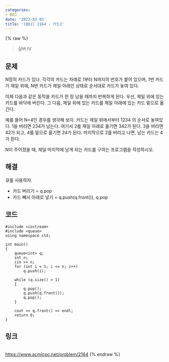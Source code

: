 ```yaml
---
categories:
- BOJ
date: '2022-03-05'
title: '[BOJ] 2164 - 카드2'
---
```


{% raw %}
>실버 IV

## 문제
N장의 카드가 있다. 각각의 카드는 차례로 1부터 N까지의 번호가 붙어 있으며, 1번 카드가 제일 위에, N번 카드가 제일 아래인 상태로 순서대로 카드가 놓여 있다.

이제 다음과 같은 동작을 카드가 한 장 남을 때까지 반복하게 된다. 우선, 제일 위에 있는 카드를 바닥에 버린다. 그 다음, 제일 위에 있는 카드를 제일 아래에 있는 카드 밑으로 옮긴다.

예를 들어 N=4인 경우를 생각해 보자. 카드는 제일 위에서부터 1234 의 순서로 놓여있다. 1을 버리면 234가 남는다. 여기서 2를 제일 아래로 옮기면 342가 된다. 3을 버리면 42가 되고, 4를 밑으로 옮기면 24가 된다. 마지막으로 2를 버리고 나면, 남는 카드는 4가 된다.

N이 주어졌을 때, 제일 마지막에 남게 되는 카드를 구하는 프로그램을 작성하시오.

##  해결
큐를 사용하자.
- 카드 버리기 = q.pop
- 카드 빼서 아래로 넣기 = q.push(q.front()), q.pop

## 코드
```
#include <iostream>
#include <queue>
using namespace std;

int main()
{
	queue<int> q;
	int n;
	cin >> n;
	for (int i = 1; i <= n; i++)
		q.push(i);

	while (q.size() > 1)
	{
		q.pop();
		q.push(q.front());
		q.pop();
	}

	cout << q.front() << endl;
	return 0;
}
```

## 링크
<br>https://www.acmicpc.net/problem/2164
{% endraw %}